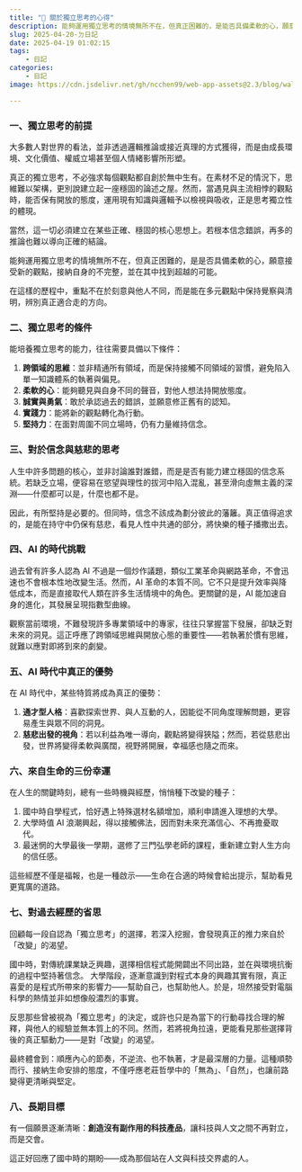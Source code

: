 ```yaml
---
title: "🍄 關於獨立思考的心得"
description: 能夠運用獨立思考的情境無所不在，但真正困難的，是能否具備柔軟的心，願意接受新的觀點，接納自身的不完整，並在其中找到超越的可能。
slug: 2025-04-20-ㄉ日記 
date: 2025-04-19 01:02:15
tags: 
    - 日記
categories: 
    - 日記
image: https://cdn.jsdelivr.net/gh/ncchen99/web-app-assets@2.3/blog/wallpaper/img22.jpg

---
```


### 一、獨立思考的前提

大多數人對世界的看法，並非透過邏輯推論或接近真理的方式獲得，而是由成長環境、文化價值、權威立場甚至個人情緒影響所形塑。

真正的獨立思考，不必強求每個觀點都自創於無中生有。在素材不足的情況下，思維難以架構，更別說建立起一座穩固的論述之屋。然而，當遇見與主流相悖的觀點時，能否保有開放的態度，運用現有知識與邏輯予以檢視與吸收，正是思考獨立性的體現。

當然，這一切必須建立在某些正確、穩固的核心思想上。若根本信念錯誤，再多的推論也難以導向正確的結論。

能夠運用獨立思考的情境無所不在，但真正困難的，是是否具備柔軟的心，願意接受新的觀點，接納自身的不完整，並在其中找到超越的可能。

在這樣的歷程中，重點不在於刻意與他人不同，而是能在多元觀點中保持覺察與清明，辨別真正適合走的方向。

### 二、獨立思考的條件

能培養獨立思考的能力，往往需要具備以下條件：

1. **跨領域的思維**：並非精通所有領域，而是保持接觸不同領域的習慣，避免陷入單一知識體系的執著與偏見。
2. **柔軟的心**：能夠聽見與自身不同的聲音，對他人想法持開放態度。
3. **誠實與勇氣**：敢於承認過去的錯誤，並願意修正舊有的認知。
4. **實踐力**：能將新的觀點轉化為行動。
5. **堅持力**：在面對周圍不同立場時，仍有力量維持信念。

### 三、對於信念與慈悲的思考

人生中許多問題的核心，並非討論誰對誰錯，而是是否有能力建立穩固的信念系統。若缺乏立場，便容易在慾望與理性的拔河中陷入混亂，甚至滑向虛無主義的深淵——什麼都可以是，什麼也都不是。

因此，有所堅持是必要的。但同時，信念不該成為劃分彼此的藩籬。真正值得追求的，是能在持守中仍保有慈悲，看見人性中共通的部分，將快樂的種子播撒出去。

### 四、AI 的時代挑戰

過去曾有許多人認為 AI 不過是一個炒作議題，類似工業革命與網路革命，不會迅速也不會根本性地改變生活。然而，AI 革命的本質不同。它不只是提升效率與降低成本，而是直接取代人類在許多生活情境中的角色。更關鍵的是，AI 能加速自身的進化，其發展呈現指數型曲線。

觀察當前環境，不難發現許多專業領域中的專家，往往只掌握當下發展，卻缺乏對未來的洞見。這正呼應了跨領域思維與開放心態的重要性——若執著於慣有思維，就難以應對即將到來的劇變。

### 五、AI 時代中真正的優勢

在 AI 時代中，某些特質將成為真正的優勢：

1. **通才型人格**：喜歡探索世界、與人互動的人，因能從不同角度理解問題，更容易產生與眾不同的洞見。
2. **慈悲出發的視角**：若以利益為唯一導向，觀點將變得狹隘；然而，若從慈悲出發，世界將變得柔軟與廣闊，視野將開展，幸福感也隨之而來。

### 六、來自生命的三份幸運

在人生的關鍵時刻，總有一些時機與經歷，悄悄種下改變的種子：

1. 國中時自學程式，恰好遇上特殊選材名額增加，順利申請進入理想的大學。
2. 大學時值 AI 浪潮興起，得以接觸佛法，因而對未來充滿信心、不再擔憂取代。
3. 最迷惘的大學最後一學期，選修了三門弘學老師的課程，重新建立對人生方向的信任感。

這些經歷不僅是福報，也是一種啟示——生命在合適的時候會給出提示，幫助看見更寬廣的道路。

### 七、對過去經歷的省思

回顧每一段自認為「獨立思考」的選擇，若深入挖掘，會發現真正的推力來自於「改變」的渴望。

國中時，對傳統課業缺乏興趣，選擇相信程式能開闢出不同出路，並在與環境抗衡的過程中堅持著信念。
大學階段，逐漸意識到對程式本身的興趣其實有限，真正喜愛的是程式所帶來的影響力——幫助自己，也幫助他人。於是，坦然接受對電腦科學的熱情並非如想像般濃烈的事實。

反思那些曾被視為「獨立思考」的決定，或許也只是為當下的行動尋找合理的解釋，與他人的經驗並無本質上的不同。然而，若將視角拉遠，更能看見那些選擇背後的真正驅動力——是對「改變」的渴望。

最終體會到：順應內心的節奏，不逆流、也不執著，才是最深層的力量。這種順勢而行、接納生命安排的態度，不僅呼應老莊哲學中的「無為」、「自然」，也讓前路變得更清晰與堅定。

### 八、長期目標

有一個願景逐漸清晰：**創造沒有副作用的科技產品**，讓科技與人文之間不再對立，而是交會。

這正好回應了國中時的期盼——成為那個站在人文與科技交界處的人。